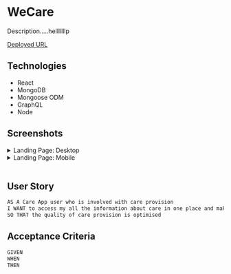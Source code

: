 # WeCare

Description.....helllllllp

[Deployed URL](...)

## Technologies

- React
- MongoDB
- Mongoose ODM
- GraphQL
- Node

## Screenshots

<details>
<summary>Landing Page: Desktop</summary>

![landing-dt](...)

</details>

<details>
<summary>Landing Page: Mobile</summary>

![landing-mob](...)

</details>

</br>

## User Story

```md
AS A Care App user who is involved with care provision
I WANT to access my all the information about care in one place and make live changes
SO THAT the quality of care provision is optimised
```

## Acceptance Criteria

```md
GIVEN
WHEN
THEN
```
